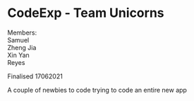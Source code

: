 # CodeExp - Team Unicorns

Members:<br>
Samuel<br>
Zheng Jia<br>
Xin Yan<br>
Reyes<br>

Finalised 17062021<br>

A couple of newbies to code trying to code an entire new app

